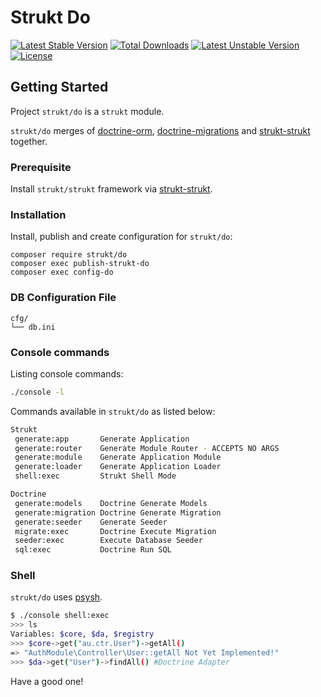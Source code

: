 Strukt Do
===

[![Latest Stable Version](https://poser.pugx.org/strukt/do/v/stable)](https://packagist.org/packages/strukt/do)
[![Total Downloads](https://poser.pugx.org/strukt/do/downloads)](https://packagist.org/packages/strukt/do)
[![Latest Unstable Version](https://poser.pugx.org/strukt/do/v/unstable)](https://packagist.org/packages/strukt/do)
[![License](https://poser.pugx.org/strukt/do/license)](https://packagist.org/packages/strukt/do)

## Getting Started

Project `strukt/do` is a `strukt` module.

`strukt/do` merges of [doctrine-orm](https://github.com/doctrine/doctrine2), [doctrine-migrations](https://github.com/doctrine/migrations) and [strukt-strukt](https://github.com/pitsolu/strukt-strukt) together.


### Prerequisite

Install `strukt/strukt` framework via [strukt-strukt](https://github.com/pitsolu/strukt-strukt).

### Installation

Install, publish and create configuration for `strukt/do`:

```
composer require strukt/do
composer exec publish-strukt-do
composer exec config-do
```

### DB Configuration File

```
cfg/
└── db.ini
```

### Console commands

Listing console commands: 
	
```sh
./console -l
```
Commands available in `strukt/do` as listed below:

```sh
Strukt
 generate:app       Generate Application
 generate:router    Generate Module Router - ACCEPTS NO ARGS
 generate:module    Generate Application Module
 generate:loader    Generate Application Loader
 shell:exec         Strukt Shell Mode

Doctrine
 generate:models    Doctrine Generate Models
 generate:migration Doctrine Generate Migration
 generate:seeder    Generate Seeder
 migrate:exec       Doctrine Execute Migration
 seeder:exec        Execute Database Seeder
 sql:exec           Doctrine Run SQL
```

### Shell

`strukt/do` uses [psysh](https://github.com/bobthecow/psysh).

```sh
$ ./console shell:exec
>>> ls
Variables: $core, $da, $registry
>>> $core->get("au.ctr.User")->getAll()
=> "AuthModule\Controller\User::getAll Not Yet Implemented!"
>>> $da->get("User")->findAll() #Doctrine Adapter
```

Have a good one!